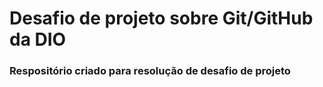 # Desafio de projeto sobre Git/GitHub da DIO

### Respositório criado para resolução de desafio de projeto
